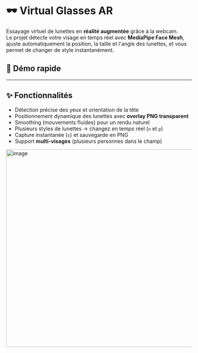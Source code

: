 # 🕶️ Virtual Glasses AR

Essayage virtuel de lunettes en **réalité augmentée** grâce à la webcam.  
Le projet détecte votre visage en temps réel avec **MediaPipe Face Mesh**, ajuste automatiquement la position, la taille et l'angle des lunettes, et vous permet de changer de style instantanément.

## 🚀 Démo rapide
---

## ✨ Fonctionnalités
- Détection précise des yeux et orientation de la tête
- Positionnement dynamique des lunettes avec **overlay PNG transparent**
- Smoothing (mouvements fluides) pour un rendu naturel
- Plusieurs styles de lunettes → changez en temps réel (`n` et `p`)
- Capture instantanée (`s`) et sauvegarde en PNG
- Support **multi-visages** (plusieurs personnes dans le champ)

<img width="672" height="536" alt="image" src="https://github.com/user-attachments/assets/cb0f3583-9f99-433d-9ade-d96bcd5721b7" />
